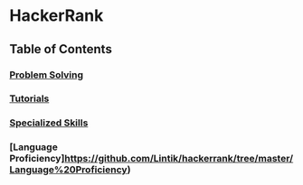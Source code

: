 # HackerRank 

## Table of Contents

### [Problem Solving](https://github.com/Lintik/hackerrank/tree/master/Problem%20Solving)
### [Tutorials](https://github.com/Lintik/hackerrank/tree/master/Tutorials)
### [Specialized Skills](https://github.com/Lintik/hackerrank/tree/master/Specialized%20Skills)
### [Language Proficiency]https://github.com/Lintik/hackerrank/tree/master/Language%20Proficiency)



